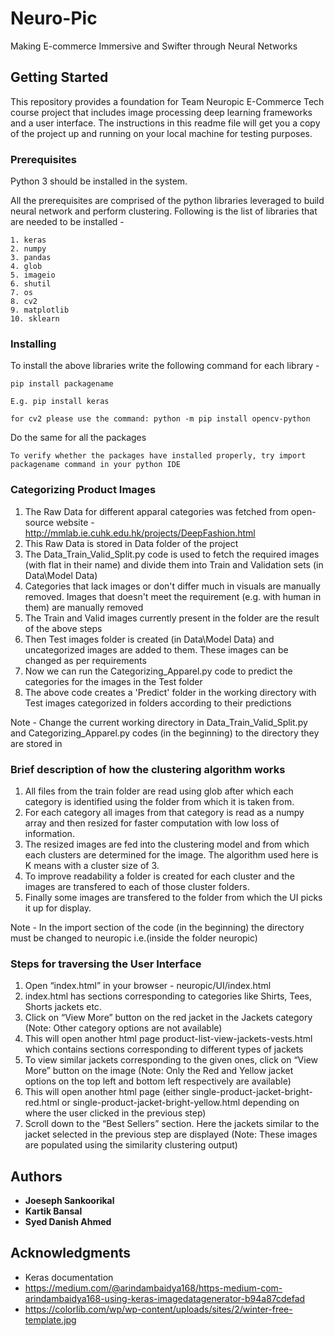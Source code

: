 # Neuro-Pic

Making E-commerce Immersive and Swifter through Neural Networks


## Getting Started

This repository provides a foundation for Team Neuropic E-Commerce Tech course project that includes image processing deep learning frameworks and a user interface. The instructions in this readme file will get you a copy of the project up and running on your local machine for testing purposes.

### Prerequisites

Python 3 should be installed in the system.

All the prerequisites are comprised of the python libraries leveraged to build neural network and perform clustering. Following is the list of libraries that are needed to be installed -
```
1. keras
2. numpy
3. pandas
4. glob
5. imageio
6. shutil
7. os
8. cv2
9. matplotlib
10. sklearn

```

### Installing

To install the above libraries write the following command for each library -
```
pip install packagename

E.g. pip install keras

for cv2 please use the command: python -m pip install opencv-python
```

Do the same for all the packages

```
To verify whether the packages have installed properly, try import packagename command in your python IDE
```

### Categorizing Product Images

1. The Raw Data for different apparal categories was fetched from open-source website - http://mmlab.ie.cuhk.edu.hk/projects/DeepFashion.html
2. This Raw Data is stored in Data folder of the project
3. The Data_Train_Valid_Split.py code is used to fetch the required images (with flat in their name) and divide them into Train and Validation sets (in Data\Model Data)
4. Categories that lack images or don't differ much in visuals are manually removed. Images that doesn't meet the requirement (e.g. with human in them) are manually removed
5. The Train and Valid images currently present in the folder are the result of the above steps
6. Then Test images folder is created (in Data\Model Data) and uncategorized images are added to them. These images can be changed as per requirements
7. Now we can run the Categorizing_Apparel.py code to predict the categories for the images in the Test folder
8. The above code creates a 'Predict' folder in the working directory with Test images categorized in folders according to their predictions

Note - Change the current working directory in Data_Train_Valid_Split.py and Categorizing_Apparel.py codes (in the beginning) to the directory they are stored in


### Brief description of how the clustering algorithm works

1. All files from the train folder are read using glob after which each category is identified using the folder from which it is taken from.
2. For each category all images from that category is read as a numpy array and then resized for faster computation with low loss of information.
3. The resized images are fed into the clustering model and from which each clusters are determined for the image. The algorithm used here is K means with a cluster size of 3.
4. To improve readability a folder is created for each cluster and the images are transfered to each of those cluster folders.
5. Finally some images are transfered to the folder from which the UI picks it up for display.

Note - In the import section of the code (in the beginning) the directory must be changed to neuropic i.e.(inside the folder neuropic)

### Steps for traversing the User Interface

1.	Open “index.html” in your browser - neuropic/UI/index.html
2.	index.html has sections corresponding to categories like Shirts, Tees, Shorts jackets etc.
3.	Click on “View More” button on the red jacket in the Jackets category (Note: Other category options are not available) 
4.	This will open another html page product-list-view-jackets-vests.html which contains sections corresponding to different types of jackets
5.	To view similar jackets corresponding to the given ones, click on “View More” button on the image (Note: Only the Red and Yellow jacket options on the top left and bottom left respectively are available)
6.	This will open another html page (either single-product-jacket-bright-red.html or single-product-jacket-bright-yellow.html depending on where the user clicked in the previous step)
7.	Scroll down to the “Best Sellers” section. Here the jackets similar to the jacket selected in the previous step are displayed (Note: These images are populated using the similarity clustering output) 

## Authors

* **Joeseph Sankoorikal**
* **Kartik Bansal**
* **Syed Danish Ahmed**


## Acknowledgments

* Keras documentation
* https://medium.com/@arindambaidya168/https-medium-com-arindambaidya168-using-keras-imagedatagenerator-b94a87cdefad
* https://colorlib.com/wp/wp-content/uploads/sites/2/winter-free-template.jpg

